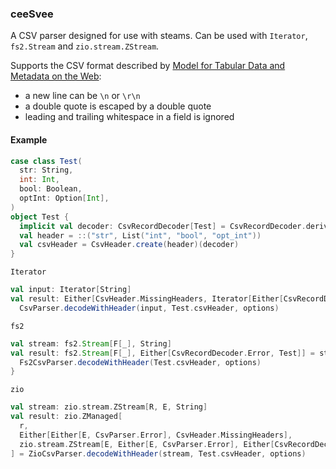 ### ceeSvee

A CSV parser designed for use with steams. Can be used with `Iterator`, `fs2.Stream` and `zio.stream.ZStream`.

Supports the CSV format described by [Model for Tabular Data and Metadata on the Web](https://www.w3.org/TR/2015/REC-tabular-data-model-20151217/#ebnf):
- a new line can be `\n` or `\r\n`
- a double quote is escaped by a double quote 
- leading and trailing whitespace in a field is ignored

#### Example

```scala
case class Test(
  str: String,
  int: Int,
  bool: Boolean,
  optInt: Option[Int],
)
object Test {
  implicit val decoder: CsvRecordDecoder[Test] = CsvRecordDecoder.derive
  val header = ::("str", List("int", "bool", "opt_int"))
  val csvHeader = CsvHeader.create(header)(decoder)
}
```

`Iterator`
```scala
val input: Iterator[String]
val result: Either[CsvHeader.MissingHeaders, Iterator[Either[CsvRecordDecoder.Error, Test]]] =
  CsvParser.decodeWithHeader(input, Test.csvHeader, options)
```

`fs2`
```scala
val stream: fs2.Stream[F[_], String]
val result: fs2.Stream[F[_], Either[CsvRecordDecoder.Error, Test]] = stream.through {
  Fs2CsvParser.decodeWithHeader(Test.csvHeader, options)
}
```

`zio`
```scala
val stream: zio.stream.ZStream[R, E, String]
val result: zio.ZManaged[
  r,
  Either[Either[E, CsvParser.Error], CsvHeader.MissingHeaders],
  zio.stream.ZStream[E, Either[E, CsvParser.Error], Either[CsvRecordDecoder.Error, Test]]
] = ZioCsvParser.decodeWithHeader(stream, Test.csvHeader, options)
```
